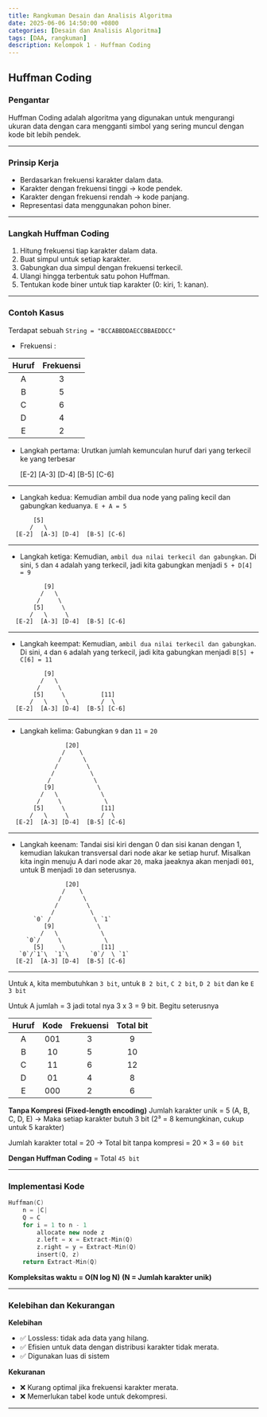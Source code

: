 ```yaml
---
title: Rangkuman Desain dan Analisis Algoritma
date: 2025-06-06 14:50:00 +0800
categories: [Desain dan Analisis Algoritma]
tags: [DAA, rangkuman]
description: Kelompok 1 - Huffman Coding
---
```


## Huffman Coding

### Pengantar
Huffman Coding adalah algoritma yang digunakan untuk mengurangi ukuran data dengan cara mengganti simbol yang sering muncul dengan kode bit lebih pendek.

---

### Prinsip Kerja
- Berdasarkan frekuensi karakter dalam data.
- Karakter dengan frekuensi tinggi → kode pendek.
- Karakter dengan frekuensi rendah → kode panjang.
- Representasi data menggunakan pohon biner.

---

### Langkah Huffman Coding
1. Hitung frekuensi tiap karakter dalam data.
2. Buat simpul untuk setiap karakter.
3. Gabungkan dua simpul dengan frekuensi terkecil.
4. Ulangi hingga terbentuk satu pohon Huffman.
5. Tentukan kode biner untuk tiap karakter (0: kiri, 1: kanan).

---

### Contoh Kasus
Terdapat sebuah `String = "BCCABBDDAECCBBAEDDCC"`

- Frekuensi :

|  Huruf  | Frekuensi |
|:-------:|:---------:|
|    A    |     3     |
|    B    |     5     |
|    C    |     6     | 
|    D    |     4     |
|    E    |     2     |

- Langkah pertama: Urutkan jumlah kemunculan huruf dari yang terkecil ke yang terbesar

  [E-2]  [A-3] [D-4]  [B-5] [C-6]

---

- Langkah kedua: Kemudian ambil dua node yang paling kecil dan gabungkan keduanya. `E + A = 5`

```plaintext
       [5]
      /   \
  [E-2]  [A-3] [D-4]  [B-5] [C-6]
```

---

- Langkah ketiga: Kemudian, `ambil dua nilai terkecil dan gabungkan`. Di sini, `5` dan `4` adalah yang terkecil, jadi kita gabungkan menjadi `5 + D[4] = 9`
                
```plaintext
          [9]            
         /   \            
        /     \            
       [5]     \          
      /   \     \      
  [E-2]  [A-3] [D-4]  [B-5] [C-6]
```

---

- Langkah keempat: Kemudian, `ambil dua nilai terkecil dan gabungkan`. Di sini, `4` dan `6` adalah yang terkecil, jadi kita gabungkan menjadi `B[5] + C[6] = 11`

```plaintext
          [9]            
         /   \            
        /     \            
       [5]     \          [11]
      /   \     \         /  \
  [E-2]  [A-3] [D-4]  [B-5] [C-6]
```

---

- Langkah kelima: Gabungkan `9` dan `11` = `20`

```plaintext
                [20]
               /    \
              /      \
             /        \
            /          \
           /            \
          [9]            \
         /   \            \
        /     \            \
       [5]     \          [11]
      /   \     \         /  \
  [E-2]  [A-3] [D-4]  [B-5] [C-6]
```

---

- Langkah keenam: Tandai sisi kiri dengan 0 dan sisi kanan dengan 1, kemudian lakukan transversal dari node akar ke setiap huruf. Misalkan kita ingin menuju A dari node akar `20`, maka jaeaknya akan menjadi `001`, untuk B menjadi `10` dan seterusnya.

```plaintext
                [20]
               /    \
              /      \
             /        \
            /          \
       `0` /            \ `1`
          [9]            \
         /   \            \
     `0`/     \            \
       [5]     \          [11]
   `0`/`1`\  `1`\      `0`/  \ `1`
  [E-2]  [A-3] [D-4]  [B-5] [C-6]
```

---

Untuk `A`, kita membutuhkan `3 bit`, untuk `B 2 bit`, `C 2 bit`, `D 2 bit` dan ke `E 3 bit`

Untuk A jumlah = 3 jadi total nya 3 x 3 = 9 bit. Begitu seterusnya

|  Huruf  |   Kode   | Frekuensi | Total bit |
|:-------:|:--------:|:---------:|:---------:|
|    A    |   001    |     3     |     9     |
|    B    |    10    |     5     |    10     |
|    C    |    11    |     6     |    12     |
|    D    |    01    |     4     |     8     |
|    E    |   000    |     2     |     6     |

**Tanpa Kompresi (Fixed-length encoding)**
Jumlah karakter unik = 5 (A, B, C, D, E)
→ Maka setiap karakter butuh 3 bit (2³ = 8 kemungkinan, cukup untuk 5 karakter)

Jumlah karakter total = 20
→ Total bit tanpa kompresi = 20 × 3 = `60 bit`

**Dengan Huffman Coding** = Total `45 bit`

---

### Implementasi Kode 
```cpp
Huffman(C)
    n = |C|
    Q = C
    for i = 1 to n - 1
        allocate new node z
        z.left = x = Extract-Min(Q)
        z.right = y = Extract-Min(Q)
        insert(Q, z)
    return Extract-Min(Q)
```
**Kompleksitas waktu = O(N log N)**
**(N = Jumlah karakter unik)**

---

### Kelebihan dan Kekurangan
**Kelebihan**
- ✅ Lossless: tidak ada data yang hilang.
- ✅ Efisien untuk data dengan distribusi karakter tidak merata.
- ✅ Digunakan luas di sistem 

**Kekuranan**
- ❌ Kurang optimal jika frekuensi karakter merata.
- ❌ Memerlukan tabel kode untuk dekompresi.

---


